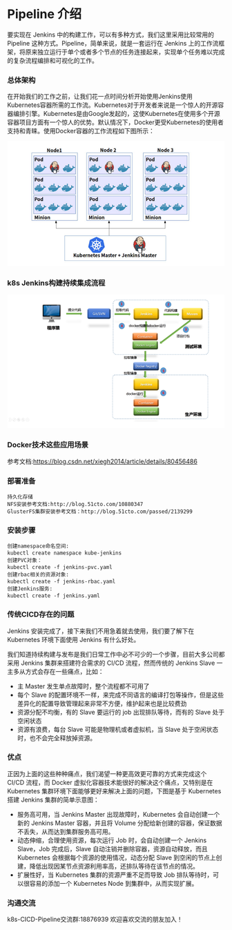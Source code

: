 # Pipeline 介绍
 要实现在 Jenkins 中的构建工作，可以有多种方式，我们这里采用比较常用的 Pipeline 这种方式。Pipeline，简单来说，就是一套运行在 Jenkins 上的工作流框架，将原来独立运行于单个或者多个节点的任务连接起来，实现单个任务难以完成的复杂流程编排和可视化的工作。

 ### 总体架构
 在开始我们的工作之前，让我们花一点时间分析开始使用Jenkins使用Kubernetes容器所需的工作流。Kubernetes对于开发者来说是一个惊人的开源容器编排引擎。Kubernetes是由Google发起的，这使Kubernetes在使用多个开源容器项目方面有一个惊人的优势。默认情况下，Docker更受Kubernetes的使用者支持和青睐。使用Docker容器的工作流程如下图所示：

 ![k8s](./ps/0.jpg)
### k8s Jenkins构建持续集成流程
 ![k8s](./ps/4.png)
 ### Docker技术这些应用场景
 参考文档:https://blog.csdn.net/xiegh2014/article/details/80456486
 ### 部署准备
 ```
 持久化存储
 NFS安装参考文档:http://blog.51cto.com/10880347
 GlusterFS集群安装参考文档：http://blog.51cto.com/passed/2139299
 ```
 ### 安装步骤
 ```
 创建namespace命名空间:
 kubectl create namespace kube-jenkins
 创建PVC对象：
 kubectl create -f jenkins-pvc.yaml
 创建rbac相关的资源对象:
 kubectl create -f jenkins-rbac.yaml
 创建Jenkins服务:
 kubectl create -f jenkins.yaml
 ```
 ### 传统CICD存在的问题
 Jenkins 安装完成了，接下来我们不用急着就去使用，我们要了解下在 Kubernetes 环境下面使用 Jenkins 有什么好处。

 我们知道持续构建与发布是我们日常工作中必不可少的一个步骤，目前大多公司都采用 Jenkins 集群来搭建符合需求的 CI/CD 流程，然而传统的 Jenkins Slave 一主多从方式会存在一些痛点，比如：

 - 主 Master 发生单点故障时，整个流程都不可用了
 - 每个 Slave 的配置环境不一样，来完成不同语言的编译打包等操作，但是这些差异化的配置导致管理起来非常不方便，维护起来也是比较费劲
 - 资源分配不均衡，有的 Slave 要运行的 job 出现排队等待，而有的 Slave 处于空闲状态
 - 资源有浪费，每台 Slave 可能是物理机或者虚拟机，当 Slave 处于空闲状态时，也不会完全释放掉资源。
 ### 优点
 正因为上面的这些种种痛点，我们渴望一种更高效更可靠的方式来完成这个 CI/CD 流程，而 Docker 虚拟化容器技术能很好的解决这个痛点，又特别是在 Kubernetes 集群环境下面能够更好来解决上面的问题，下图是基于 Kubernetes 搭建 Jenkins 集群的简单示意图：
 - 服务高可用，当 Jenkins Master 出现故障时，Kubernetes 会自动创建一个新的 Jenkins Master 容器，并且将 Volume 分配给新创建的容器，保证数据不丢失，从而达到集群服务高可用。
 - 动态伸缩，合理使用资源，每次运行 Job 时，会自动创建一个 Jenkins Slave，Job 完成后，Slave 自动注销并删除容器，资源自动释放，而且 Kubernetes 会根据每个资源的使用情况，动态分配 Slave 到空闲的节点上创建，降低出现因某节点资源利用率高，还排队等待在该节点的情况。
 - 扩展性好，当 Kubernetes 集群的资源严重不足而导致 Job 排队等待时，可以很容易的添加一个 Kubernetes Node 到集群中，从而实现扩展。
 ### 沟通交流

 k8s-CICD-Pipeline交流群:18876939 欢迎喜欢交流的朋友加入！
